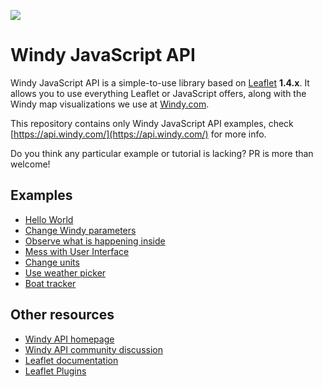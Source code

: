![](assets/intro4.gif)

# Windy JavaScript API

Windy JavaScript API is a simple-to-use library based on [Leaflet](https://leafletjs.com/) **1.4.x**. It allows you to use everything Leaflet or JavaScript offers, along with the Windy map visualizations we use at [Windy.com](https://www.windy.com/).

This repository contains only Windy JavaScript API examples, check [https://api.windy.com/](https://api.windy.com/) for more info.

Do you think any particular example or tutorial is lacking? PR is more than welcome!

## Examples
 - [Hello World](hello-world/)
 - [Change Windy parameters](parameters/)
 - [Observe what is happening inside](bcast/)
 - [Mess with User Interface](navigation/)
 - [Change units](metrics/)
 - [Use weather picker](picker/)
 - [Boat tracker](boat-tracker/)

## Other resources
 - [Windy API homepage](https://api.windy.com/)
 - [Windy API community discussion](https://community.windy.com/category/12/windy-api)
 - [Leaflet documentation](https://leafletjs.com/)
 - [Leaflet Plugins](https://leafletjs.com/plugins.html)
